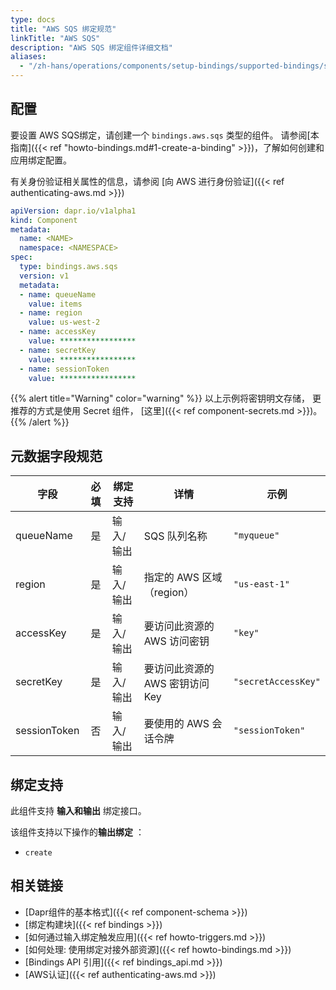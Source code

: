 ```yaml
---
type: docs
title: "AWS SQS 绑定规范"
linkTitle: "AWS SQS"
description: "AWS SQS 绑定组件详细文档"
aliases:
  - "/zh-hans/operations/components/setup-bindings/supported-bindings/sqs/"
---
```


## 配置

要设置 AWS SQS绑定，请创建一个 `bindings.aws.sqs` 类型的组件。 请参阅[本指南]({{< ref "howto-bindings.md#1-create-a-binding" >}})，了解如何创建和应用绑定配置。

有关身份验证相关属性的信息，请参阅 [向 AWS 进行身份验证]({{< ref authenticating-aws.md >}})

```yaml
apiVersion: dapr.io/v1alpha1
kind: Component
metadata:
  name: <NAME>
  namespace: <NAMESPACE>
spec:
  type: bindings.aws.sqs
  version: v1
  metadata:
  - name: queueName
    value: items
  - name: region
    value: us-west-2
  - name: accessKey
    value: *****************
  - name: secretKey
    value: *****************
  - name: sessionToken
    value: *****************

```

{{% alert title="Warning" color="warning" %}}
以上示例将密钥明文存储， 更推荐的方式是使用 Secret 组件， [这里]({{< ref component-secrets.md >}})。
{{% /alert %}}

## 元数据字段规范

| 字段           | 必填 | 绑定支持  | 详情                   | 示例                  |
| ------------ |:--:| ----- | -------------------- | ------------------- |
| queueName    | 是  | 输入/输出 | SQS 队列名称             | `"myqueue"`         |
| region       | 是  | 输入/输出 | 指定的 AWS 区域（region）   | `"us-east-1"`       |
| accessKey    | 是  | 输入/输出 | 要访问此资源的 AWS 访问密钥     | `"key"`             |
| secretKey    | 是  | 输入/输出 | 要访问此资源的 AWS 密钥访问 Key | `"secretAccessKey"` |
| sessionToken | 否  | 输入/输出 | 要使用的 AWS 会话令牌        | `"sessionToken"`    |


## 绑定支持

此组件支持 **输入和输出** 绑定接口。

该组件支持以下操作的**输出绑定** ：

- `create`


## 相关链接

- [Dapr组件的基本格式]({{< ref component-schema >}})
- [绑定构建块]({{< ref bindings >}})
- [如何通过输入绑定触发应用]({{< ref howto-triggers.md >}})
- [如何处理: 使用绑定对接外部资源]({{< ref howto-bindings.md >}})
- [Bindings API 引用]({{< ref bindings_api.md >}})
- [AWS认证]({{< ref authenticating-aws.md >}})
